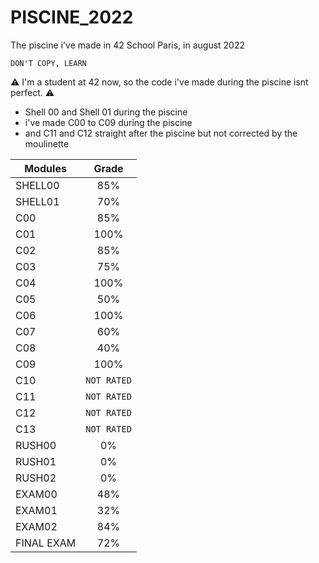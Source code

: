 # PISCINE_2022
The piscine i've made in 42 School Paris, in august 2022

`DON'T COPY, LEARN`

⚠️ I'm a student at 42 now, so the code i've made during the piscine isnt perfect. ⚠️ 

- Shell 00 and Shell 01 during the piscine
- i've made C00 to C09 during the piscine 
- and C11 and C12 straight after the piscine but not corrected by the moulinette

| Modules       | Grade         | 
| ------------- |:-------------:|
|  SHELL00      |  85%          |
|  SHELL01      |  70%          |
|  C00          |  85%          |
|  C01          |  100%         |
|  C02          |  85%          |
|  C03          |  75%          |
|  C04          |  100%         |
|  C05          |  50%          |
|  C06          |  100%         |
|  C07          |  60%          |
|  C08          |  40%          |
|  C09          |  100%         |
|  C10          |  `NOT RATED`  |
|  C11          |  `NOT RATED`  |
|  C12          |  `NOT RATED`  |
|  C13          |  `NOT RATED`  |
|  RUSH00       |  0%           |
|  RUSH01       |  0%           |
|  RUSH02       |  0%           |
|  EXAM00       |  48%          |
|  EXAM01       |  32%          |
|  EXAM02       |  84%          |
|  FINAL EXAM   |  72%          |

